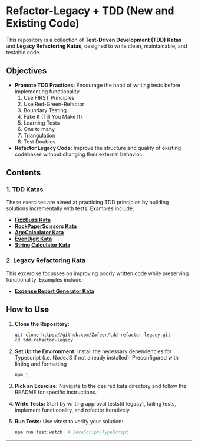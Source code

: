 # Refactor-Legacy + TDD (New and Existing Code)

This repository is a collection of **Test-Driven Development (TDD) Katas** and **Legacy Refactoring Katas**, designed to write clean, maintainable, and testable code.

## Objectives

- **Promote TDD Practices:** Encourage the habit of writing tests before implementing functionality.
  1.  Use FIRST Principles
  2.  Use Red-Green-Refactor
  3.  Boundary Testing
  4.  Fake It (Till You Make It)
  5.  Learning Tests
  6.  One to many
  7.  Triangulation
  8.  Test Doubles
- **Refactor Legacy Code:** Improve the structure and quality of existing codebases without changing their external behavior.

## Contents

### 1. TDD Katas

These exercises are aimed at practicing TDD principles by building solutions incrementally with tests. Examples include:

- [**FizzBuzz Kata**](FizzBuzzKata)
- [**RockPaperScissors Kata**](RockPaperScissorsKata)
- [**AgeCalculator Kata**](AgeCalculatorKata)
- [**EvenDigit Kata**](EvenDigitKata)
- [**String Calculator Kata**](StringCalculatorKata)

### 2. Legacy Refactoring Kata

This excercise focusses on improving poorly written code while preserving functionality. Examples include:

- [**Expense Report Generator Kata**](ExpenseReportKata)

## How to Use

1. **Clone the Repository:**

   ```bash
   git clone https://github.com/Zafeer/tdd-refactor-legacy.git
   cd tdd-refactor-legacy
   ```

2. **Set Up the Environment:**
   Install the necessary dependencies for Typescript (i.e. NodeJS if not already installed).
   Preconfigured with linting and formatting

   ```bash
   npm i
   ```

3. **Pick an Exercise:**
   Navigate to the desired kata directory and follow the README for specific instructions.

4. **Write Tests:**
   Start by writing approval tests(if legacy), failing tests, implement functionality, and refactor iteratively.

5. **Run Tests:**
   Use vitest to verify your solution:
   ```bash
   npm run test:watch  # JavaScript/TypeScript
   ```

---
